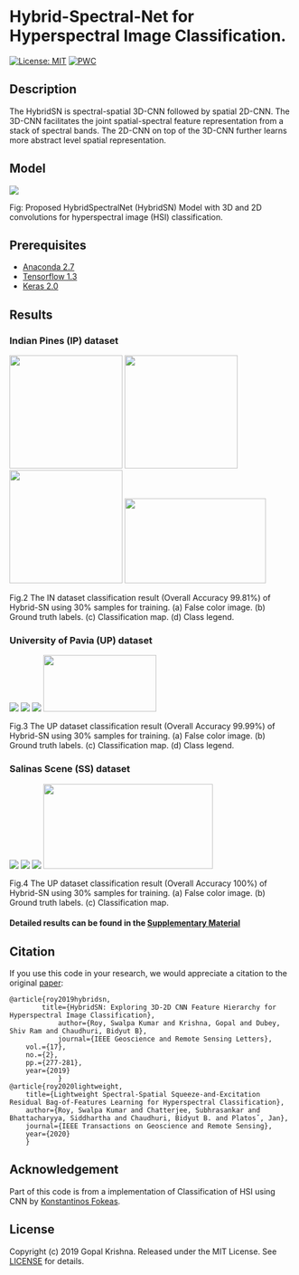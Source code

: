 # Hybrid-Spectral-Net for Hyperspectral Image Classification.
[![License: MIT](https://img.shields.io/badge/License-MIT-yellow.svg)](https://opensource.org/licenses/MIT)
[![PWC](https://img.shields.io/endpoint.svg?url=https://paperswithcode.com/badge/hybridsn-exploring-3d-2d-cnn-feature/hyperspectral-image-classification-on-indian)](https://paperswithcode.com/sota/hyperspectral-image-classification-on-indian?p=hybridsn-exploring-3d-2d-cnn-feature)
## Description

The  HybridSN  is  spectral-spatial  3D-CNN  followed  by spatial 2D-CNN. The 3D-CNN facilitates the joint spatial-spectral feature  representation  from  a  stack  of  spectral  bands.  The  2D-CNN  on  top  of  the  3D-CNN  further  learns  more  abstract  level spatial  representation. 

## Model

<img src="figure/HSI-RN.jpg"/>

Fig: Proposed HybridSpectralNet (HybridSN) Model with 3D and 2D convolutions for hyperspectral image (HSI) classification.

## Prerequisites

- [Anaconda 2.7](https://www.anaconda.com/download/#linux)
- [Tensorflow 1.3](https://github.com/tensorflow/tensorflow/tree/r1.3)
- [Keras 2.0](https://github.com/fchollet/keras)

## Results

### Indian Pines (IP) dataset

<img src="figure/IP-FC.jpg" width="200" height="200"/> <img src="figure/IP-GT.jpg" width="200" height="200"/> <img src="figure/IP-Pr.jpg" width="200" height="200"/> <img src="figure/IP_legend.jpg" width="250" height="150"/>

Fig.2  The IN dataset classification result (Overall Accuracy 99.81%) of Hybrid-SN using 30% samples for training. (a) False color image. (b) Ground truth labels. (c) Classification map. (d) Class legend. 

### University of Pavia (UP) dataset

<img src="figure/UP-FC.jpg"/> <img src="figure/UP-GT.jpg"/> <img src="figure/UP-Pr.jpg"/> <img src="figure/UP_legend.jpg" width="200" height="100"/>

Fig.3  The UP dataset classification result (Overall Accuracy 99.99%) of Hybrid-SN using 30% samples for training. (a) False color image. (b) Ground truth labels. (c) Classification map. (d) Class legend.

### Salinas Scene (SS) dataset

<img src="figure/SA-FC.jpg"/> <img src="figure/SA-GT.jpg"/> <img src="figure/SA-Pr.jpg"/> <img src="figure/SA_legend.jpg" width="300" height="150"/>

Fig.4  The UP dataset classification result (Overall Accuracy 100%) of Hybrid-SN using 30% samples for training. (a) False color image. (b) Ground truth labels. (c) Classification map.

#### Detailed results can be found in the [Supplementary Material](supplementary-material.pdf)

## Citation

If you use this code in your research, we would appreciate a citation to the original [paper](paper.pdf):

	@article{roy2019hybridsn,
        	title={HybridSN: Exploring 3D-2D CNN Feature Hierarchy for Hyperspectral Image Classification},
            	author={Roy, Swalpa Kumar and Krishna, Gopal and Dubey, Shiv Ram and Chaudhuri, Bidyut B},
            	journal={IEEE Geoscience and Remote Sensing Letters},
		vol.={17},
		no.={2},
		pp.={277-281},
		year={2019}
            	}
	@article{roy2020lightweight,
		title={Lightweight Spectral-Spatial Squeeze-and-Excitation Residual Bag-of-Features Learning for Hyperspectral Classification},
		author={Roy, Swalpa Kumar and Chatterjee, Subhrasankar and Bhattacharyya, Siddhartha and Chaudhuri, Bidyut B. and Platosˇ, Jan},
		journal={IEEE Transactions on Geoscience and Remote Sensing},
		year={2020}
		}
   

## Acknowledgement

Part of this code is from a implementation of Classification of HSI using CNN by [Konstantinos Fokeas](https://github.com/KonstantinosF/Classification-of-Hyperspectral-Image).

## License

Copyright (c) 2019 Gopal Krishna. Released under the MIT License. See [LICENSE](LICENSE) for details.
